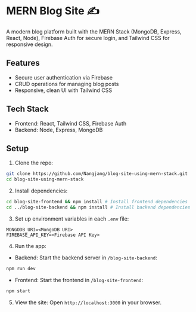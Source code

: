 # MERN Blog Site ✍️

A modern blog platform built with the MERN Stack (MongoDB, Express, React, Node), Firebase Auth for secure login, and Tailwind CSS for responsive design.

## Features

- Secure user authentication via Firebase
- CRUD operations for managing blog posts
- Responsive, clean UI with Tailwind CSS

## Tech Stack

- Frontend: React, Tailwind CSS, Firebase Auth
- Backend: Node, Express, MongoDB

## Setup

1. Clone the repo:

```bash
git clone https://github.com/Nangjang/blog-site-using-mern-stack.git
cd blog-site-using-mern-stack
```

2. Install dependencies:

```bash
cd blog-site-frontend && npm install # Install frontend dependencies
cd ../blog-site-backend && npm install # Install backend dependencies
```

3. Set up environment variables in each `.env` file:

```plaintext
MONGODB_URI=<MongoDB URI>
FIREBASE_API_KEY=<Firebase API Key>
```

4. Run the app:

- Backend: Start the backend server in `/blog-site-backend`:

```bash
npm run dev
```

- Frontend: Start the frontend in `/blog-site-frontend`:

```bash
npm start
```

5. View the site: Open `http://localhost:3000` in your browser.
